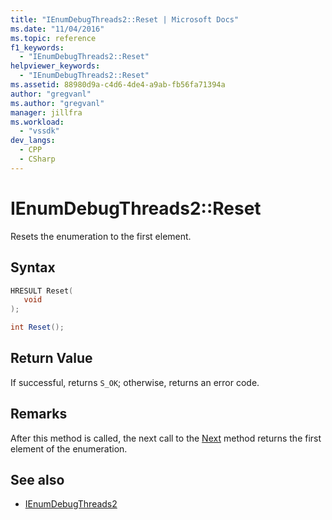 ```yaml
---
title: "IEnumDebugThreads2::Reset | Microsoft Docs"
ms.date: "11/04/2016"
ms.topic: reference
f1_keywords:
  - "IEnumDebugThreads2::Reset"
helpviewer_keywords:
  - "IEnumDebugThreads2::Reset"
ms.assetid: 88980d9a-c4d6-4de4-a9ab-fb56fa71394a
author: "gregvanl"
ms.author: "gregvanl"
manager: jillfra
ms.workload:
  - "vssdk"
dev_langs:
  - CPP
  - CSharp
---
```

# IEnumDebugThreads2::Reset
Resets the enumeration to the first element.

## Syntax

```cpp
HRESULT Reset(
   void
);
```

```csharp
int Reset();
```

## Return Value
 If successful, returns `S_OK`; otherwise, returns an error code.

## Remarks
 After this method is called, the next call to the [Next](../../../extensibility/debugger/reference/ienumdebugthreads2-next.md) method returns the first element of the enumeration.

## See also
- [IEnumDebugThreads2](../../../extensibility/debugger/reference/ienumdebugthreads2.md)